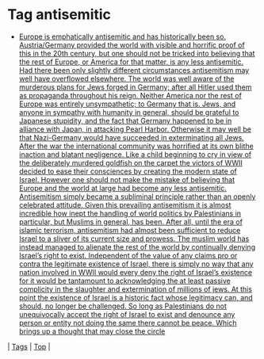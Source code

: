<!--
title: Tag antisemitic
date: 2020-06-28T15:26:59.735Z
tags:
-->
# Tag antisemitic

 * [Europe is emphatically antisemitic and has historically been so. Austria/Germany provided the world with visible and horrific proof of this in the 20th century, but one should not be tricked into believing that the rest of Europe, or America for that matter, is any less antisemitic. Had there been only slightly different circumstances antisemitism may well have overflowed elsewhere. The world was well aware of the murderous plans for Jews forged in Germany; after all Hitler used them as propaganda throughout his reign. Neither America nor the rest of Europe was entirely unsympathetic; to Germany that is. Jews, and anyone in sympathy with humanity in general, should be grateful to Japanese stupidity, and the fact that Germany happened to be in alliance with Japan, in attacking Pearl Harbor. Otherwise it may well be that Nazi-Germany would have succeeded in exterminating all Jews. After the war the international community was horrified at its own blithe inaction and blatant negligence. Like a child beginning to cry in view of the deliberately murdered goldfish on the carpet the victors of WWII decided to ease their consciences by creating the modern state of Israel. However one should not make the mistake of believing that Europe and the world at large had become any less antisemitic. Antisemitism simply became a subliminal principle rather than an openly celebrated attitude. Given this prevailing antisemitism it is almost incredible how inept the handling of world politics by Palestinians in particular, but Muslims in general, has been. After all, until the era of islamic terrorism, antisemitism had almost been sufficient to reduce Israel to a sliver of its current size and prowess. The muslim world has instead managed to alienate the rest of the world by continually denying Israel’s right to exist. Independent of the value of any claims pro or contra the legitimate existence of Israel, there is simply no way that any nation involved in WWII would every deny the right of Israel’s existence for it would be tantamount to acknowledging the at least passive complicity in the slaughter and extermination of millions of jews. At this point the existence of Israel is a historic fact whose legitimacy can, and should, no longer be challenged. So long as Palestinians do not unequivocally accept the right of Israel to exist and denounce any person or entity not doing the same there cannot be peace. Which brings up a thought that may close the circle](92167472989.md)

| [Tags](tags.md) | [Top](index.md) |

